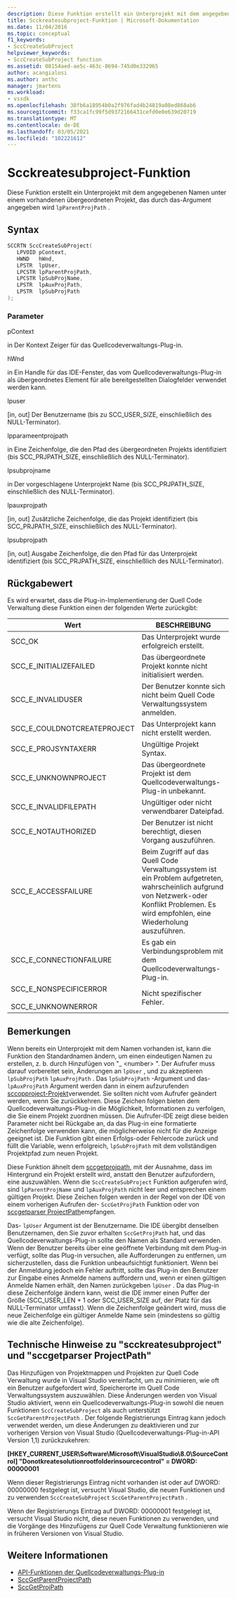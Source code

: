 ```yaml
---
description: Diese Funktion erstellt ein Unterprojekt mit dem angegebenen Namen unter einem vorhandenen übergeordneten Projekt, das durch das lpparentprojpath-Argument angegeben wird.
title: Scckreatesubproject-Funktion | Microsoft-Dokumentation
ms.date: 11/04/2016
ms.topic: conceptual
f1_keywords:
- SccCreateSubProject
helpviewer_keywords:
- SccCreateSubProject function
ms.assetid: 08154aed-ae5c-463c-8694-745d0e332965
author: acangialosi
ms.author: anthc
manager: jmartens
ms.workload:
- vssdk
ms.openlocfilehash: 38fb6a18954b0a2f976fad4b24819a08ed868ab6
ms.sourcegitcommit: f33ca1fc99f5d9372166431cefd0e0e639d20719
ms.translationtype: MT
ms.contentlocale: de-DE
ms.lasthandoff: 03/05/2021
ms.locfileid: "102221612"
---
```

# <a name="scccreatesubproject-function"></a>Scckreatesubproject-Funktion
Diese Funktion erstellt ein Unterprojekt mit dem angegebenen Namen unter einem vorhandenen übergeordneten Projekt, das durch das-Argument angegeben wird `lpParentProjPath` .

## <a name="syntax"></a>Syntax

```cpp
SCCRTN SccCreateSubProject(
   LPVOID pContext,
   HWND   hWnd,
   LPSTR  lpUser,
   LPCSTR lpParentProjPath,
   LPCSTR lpSubProjName,
   LPSTR  lpAuxProjPath,
   LPSTR  lpSubProjPath
);
```

### <a name="parameters"></a>Parameter
 pContext

in Der Kontext Zeiger für das Quellcodeverwaltungs-Plug-in.

 hWnd

in Ein Handle für das IDE-Fenster, das vom Quellcodeverwaltungs-Plug-in als übergeordnetes Element für alle bereitgestellten Dialogfelder verwendet werden kann.

 lpuser

[in, out] Der Benutzername (bis zu SCC_USER_SIZE, einschließlich des NULL-Terminator).

 lpparameentprojpath

in Eine Zeichenfolge, die den Pfad des übergeordneten Projekts identifiziert (bis SCC_PRJPATH_SIZE, einschließlich des NULL-Terminator).

 lpsubprojname

in Der vorgeschlagene Unterprojekt Name (bis SCC_PRJPATH_SIZE, einschließlich des NULL-Terminator).

 lpauxprojpath

[in, out] Zusätzliche Zeichenfolge, die das Projekt identifiziert (bis SCC_PRJPATH_SIZE, einschließlich des NULL-Terminator).

 lpsubprojpath

[in, out] Ausgabe Zeichenfolge, die den Pfad für das Unterprojekt identifiziert (bis SCC_PRJPATH_SIZE, einschließlich des NULL-Terminator).

## <a name="return-value"></a>Rückgabewert
 Es wird erwartet, dass die Plug-in-Implementierung der Quell Code Verwaltung diese Funktion einen der folgenden Werte zurückgibt:

|Wert|BESCHREIBUNG|
|-----------|-----------------|
|SCC_OK|Das Unterprojekt wurde erfolgreich erstellt.|
|SCC_E_INITIALIZEFAILED|Das übergeordnete Projekt konnte nicht initialisiert werden.|
|SCC_E_INVALIDUSER|Der Benutzer konnte sich nicht beim Quell Code Verwaltungssystem anmelden.|
|SCC_E_COULDNOTCREATEPROJECT|Das Unterprojekt kann nicht erstellt werden.|
|SCC_E_PROJSYNTAXERR|Ungültige Projekt Syntax.|
|SCC_E_UNKNOWNPROJECT|Das übergeordnete Projekt ist dem Quellcodeverwaltungs-Plug-in unbekannt.|
|SCC_E_INVALIDFILEPATH|Ungültiger oder nicht verwendbarer Dateipfad.|
|SCC_E_NOTAUTHORIZED|Der Benutzer ist nicht berechtigt, diesen Vorgang auszuführen.|
|SCC_E_ACCESSFAILURE|Beim Zugriff auf das Quell Code Verwaltungssystem ist ein Problem aufgetreten, wahrscheinlich aufgrund von Netzwerk-oder Konflikt Problemen. Es wird empfohlen, eine Wiederholung auszuführen.|
|SCC_E_CONNECTIONFAILURE|Es gab ein Verbindungsproblem mit dem Quellcodeverwaltungs-Plug-in.|
|SCC_E_NONSPECIFICERROR<br /><br /> SCC_E_UNKNOWNERROR|Nicht spezifischer Fehler.|

## <a name="remarks"></a>Bemerkungen
 Wenn bereits ein Unterprojekt mit dem Namen vorhanden ist, kann die Funktion den Standardnamen ändern, um einen eindeutigen Namen zu erstellen, z. b. durch Hinzufügen von "_ \<number> ". Der Aufrufer muss darauf vorbereitet sein, Änderungen an `lpUser` , und zu akzeptieren `lpSubProjPath` `lpAuxProjPath` . Das `lpSubProjPath` -Argument und das- `lpAuxProjPath` Argument werden dann in einem aufzurufenden [sccopproject-Projekt](../extensibility/sccopenproject-function.md)verwendet. Sie sollten nicht vom Aufrufer geändert werden, wenn Sie zurückkehren. Diese Zeichen folgen bieten dem Quellcodeverwaltungs-Plug-in die Möglichkeit, Informationen zu verfolgen, die Sie einem Projekt zuordnen müssen. Die Aufrufer-IDE zeigt diese beiden Parameter nicht bei Rückgabe an, da das Plug-in eine formatierte Zeichenfolge verwenden kann, die möglicherweise nicht für die Anzeige geeignet ist. Die Funktion gibt einen Erfolgs-oder Fehlercode zurück und füllt die Variable, wenn erfolgreich, `lpSubProjPath` mit dem vollständigen Projektpfad zum neuen Projekt.

 Diese Funktion ähnelt dem [sccgetprojpath](../extensibility/sccgetprojpath-function.md), mit der Ausnahme, dass im Hintergrund ein Projekt erstellt wird, anstatt den Benutzer aufzufordern, eine auszuwählen. Wenn die `SccCreateSubProject` Funktion aufgerufen wird, sind `lpParentProjName` und `lpAuxProjPath` nicht leer und entsprechen einem gültigen Projekt. Diese Zeichen folgen werden in der Regel von der IDE von einem vorherigen Aufrufen der- `SccGetProjPath` Funktion oder von [sccgetparser ProjectPath](../extensibility/sccgetparentprojectpath-function.md)empfangen.

 Das- `lpUser` Argument ist der Benutzername. Die IDE übergibt denselben Benutzernamen, den Sie zuvor erhalten `SccGetProjPath` hat, und das Quellcodeverwaltungs-Plug-in sollte den Namen als Standard verwenden. Wenn der Benutzer bereits über eine geöffnete Verbindung mit dem Plug-in verfügt, sollte das Plug-in versuchen, alle Aufforderungen zu entfernen, um sicherzustellen, dass die Funktion unbeaufsichtigt funktioniert. Wenn bei der Anmeldung jedoch ein Fehler auftritt, sollte das Plug-in den Benutzer zur Eingabe eines Anmelde namens auffordern und, wenn er einen gültigen Anmelde Namen erhält, den Namen zurückgeben `lpUser` . Da das Plug-in diese Zeichenfolge ändern kann, weist die IDE immer einen Puffer der Größe (SCC_USER_LEN + 1 oder SCC_USER_SIZE auf, der Platz für das NULL-Terminator umfasst). Wenn die Zeichenfolge geändert wird, muss die neue Zeichenfolge ein gültiger Anmelde Name sein (mindestens so gültig wie die alte Zeichenfolge).

## <a name="technical-notes-for-scccreatesubproject-and-sccgetparentprojectpath"></a>Technische Hinweise zu "scckreatesubproject" und "sccgetparser ProjectPath"
 Das Hinzufügen von Projektmappen und Projekten zur Quell Code Verwaltung wurde in Visual Studio vereinfacht, um zu minimieren, wie oft ein Benutzer aufgefordert wird, Speicherorte im Quell Code Verwaltungssystem auszuwählen. Diese Änderungen werden von Visual Studio aktiviert, wenn ein Quellcodeverwaltungs-Plug-in sowohl die neuen Funktionen `SccCreateSubProject` als auch unterstützt `SccGetParentProjectPath` . Der folgende Registrierungs Eintrag kann jedoch verwendet werden, um diese Änderungen zu deaktivieren und zur vorherigen Version von Visual Studio (Quellcodeverwaltungs-Plug-in-API Version 1,1) zurückzukehren:

 **[HKEY_CURRENT_USER\Software\Microsoft\VisualStudio\8.0\SourceControl] "Donotkreatesolutionrootfolderinsourcecontrol" = DWORD: 00000001**

 Wenn dieser Registrierungs Eintrag nicht vorhanden ist oder auf DWORD: 00000000 festgelegt ist, versucht Visual Studio, die neuen Funktionen und zu verwenden `SccCreateSubProject` `SccGetParentProjectPath` .

 Wenn der Registrierungs Eintrag auf DWORD: 00000001 festgelegt ist, versucht Visual Studio nicht, diese neuen Funktionen zu verwenden, und die Vorgänge des Hinzufügens zur Quell Code Verwaltung funktionieren wie in früheren Versionen von Visual Studio.

## <a name="see-also"></a>Weitere Informationen
- [API-Funktionen der Quellcodeverwaltungs-Plug-in](../extensibility/source-control-plug-in-api-functions.md)
- [SccGetParentProjectPath](../extensibility/sccgetparentprojectpath-function.md)
- [SccGetProjPath](../extensibility/sccgetprojpath-function.md)
